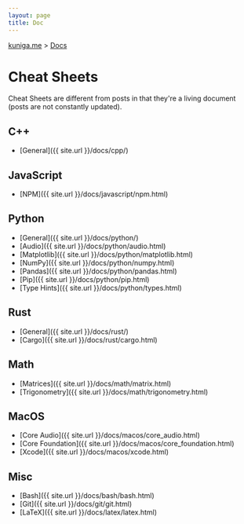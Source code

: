 ```yaml
---
layout: page
title: Doc
---
```


<p>
  <a href="{{ site.url }}">kuniga.me</a> > <a href="{{ site.url }}/docs">Docs</a>
</p>

# Cheat Sheets

Cheat Sheets are different from posts in that they're a living document (posts are not constantly updated).

## C++

* [General]({{ site.url }}/docs/cpp/)

## JavaScript

* [NPM]({{ site.url }}/docs/javascript/npm.html)

## Python

* [General]({{ site.url }}/docs/python/)
* [Audio]({{ site.url }}/docs/python/audio.html)
* [Matplotlib]({{ site.url }}/docs/python/matplotlib.html)
* [NumPy]({{ site.url }}/docs/python/numpy.html)
* [Pandas]({{ site.url }}/docs/python/pandas.html)
* [Pip]({{ site.url }}/docs/python/pip.html)
* [Type Hints]({{ site.url }}/docs/python/types.html)

## Rust

* [General]({{ site.url }}/docs/rust/)
* [Cargo]({{ site.url }}/docs/rust/cargo.html)

## Math

* [Matrices]({{ site.url }}/docs/math/matrix.html)
* [Trigonometry]({{ site.url }}/docs/math/trigonometry.html)


## MacOS

* [Core Audio]({{ site.url }}/docs/macos/core_audio.html)
* [Core Foundation]({{ site.url }}/docs/macos/core_foundation.html)
* [Xcode]({{ site.url }}/docs/macos/xcode.html)


## Misc

* [Bash]({{ site.url }}/docs/bash/bash.html)
* [Git]({{ site.url }}/docs/git/git.html)
* [LaTeX]({{ site.url }}/docs/latex/latex.html)
